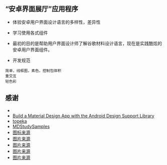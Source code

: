 ## “安卓界面展厅”应用程序
- 体验安卓用户界面设计语言的多样性，差异性
- 学习使用各式组件
- 最初的目的是帮助用户界面设计师了解谷歌材料设计语言，现在是实践酷炫的安卓用户界面组件。

- 开发规范
```
简单，线框图，素色，控制包体积
重交互
轻色彩
```

## 感谢
- []()
- [Build a Material Design App with the Android Design Support Library
](https://codelabs.developers.google.com/codelabs/material-design-style/#0)
- [topeka](https://github.com/android/topeka)
- [MDStudySamples](https://github.com/Mike-bel/MDStudySamples)
- [图标来源](https://www.iconfont.cn)
- [图片来源](https://www.flickr.com/photos/globalfoto/48888298322/sizes/l/)
- [图片来源](https://www.flickr.com/photos/rdrcollection/6259499387/sizes/o/)
- [图片来源](https://www.flickr.com/photos/steveberardi/15397116582/sizes/l/)
- [图片来源](https://www.ippawards.com/2019-photographers-of-the-year/)